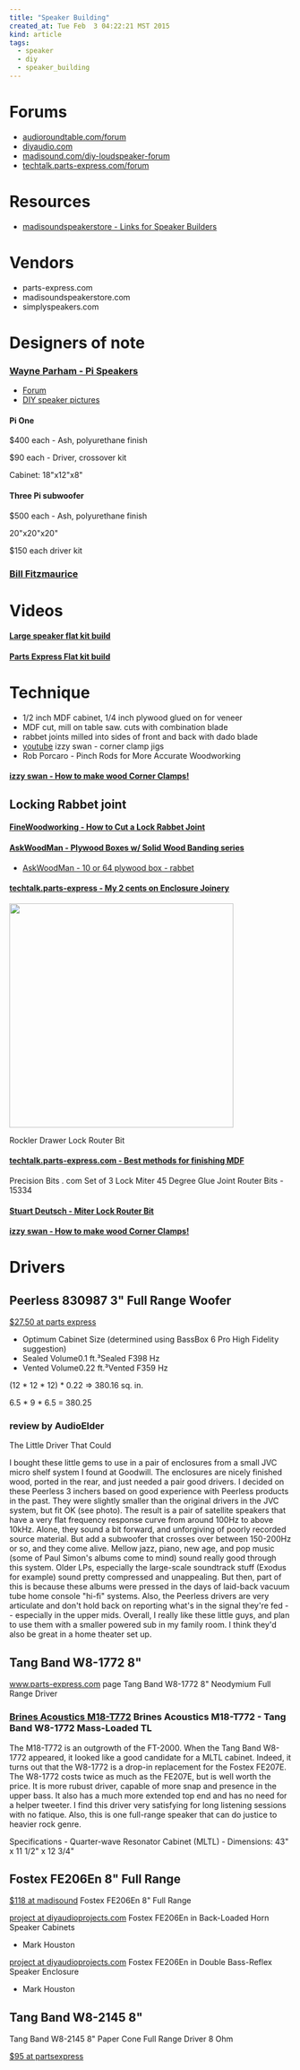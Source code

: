 ```yaml
---
title: "Speaker Building"
created_at: Tue Feb  3 04:22:21 MST 2015
kind: article
tags:
  - speaker
  - diy
  - speaker_building
---
```


# Forums

<ul>
<li>
  <a href="http://audioroundtable.com/forum/index.php?t=thread&frm_id=33&" target="_blank">audioroundtable.com/forum</a>
</li>
<li>
<a href="http://www.diyaudio.com/index.php" target="_blank">diyaudio.com</a>
</li>
<li>
  <a href="http://www.madisound.com/diy-loudspeaker-forum/forum.php" target="_blank">madisound.com/diy-loudspeaker-forum</a>
</li>

<li>
  <a href="http://techtalk.parts-express.com/forum" target="_blank">techtalk.parts-express.com/forum</a>
</li>

</ul>

# Resources

<ul>
<li>
  <a href="https://www.madisoundspeakerstore.com/links" target="_blank">madisoundspeakerstore - Links for Speaker Builders</a>
</li>
</ul>

# Vendors

<ul>
  <li>parts-express.com</li>
  <li>madisoundspeakerstore.com</li>
  <li>simplyspeakers.com</li>
</ul>

# Designers of note

### [Wayne Parham - Pi Speakers](http://www.pispeakers.com/contents.html)

* [Forum](http://audioroundtable.com/forum/index.php?t=thread&frm_id=33&)
* [DIY speaker pictures](http://www.pispeakers.com/DIY/)

#### Pi One

$400 each - Ash, polyurethane finish

$90 each - Driver, crossover kit

Cabinet: 18"x12"x8"

#### Three Pi subwoofer

$500 each  - Ash, polyurethane finish

20"x20"x20"

$150 each driver kit

### [Bill Fitzmaurice](http://www.billfitzmaurice.com/)


# Videos

#### [Large speaker flat kit build](https://www.youtube.com/watch?v=2Zj2TopFfLc)

#### [Parts Express Flat kit build](https://www.youtube.com/watch?v=K__fzfSZr0w)

# Technique

* 1/2 inch MDF cabinet, 1/4 inch plywood glued on for veneer
* MDF cut, mill on table saw. cuts with combination blade
* rabbet joints milled into sides of front and back with dado blade
* [youtube](https://www.youtube.com/watch?v=iSX2Pp-KdZk) izzy swan - corner clamp jigs
* Rob Porcaro - Pinch Rods for More Accurate Woodworking

#### [izzy swan - How to make wood Corner Clamps!](https://www.youtube.com/watch?v=iSX2Pp-KdZk)

## Locking Rabbet joint

#### [FineWoodworking - How to Cut a Lock Rabbet Joint](https://www.youtube.com/watch?v=_V8MS0RDxCw)

#### [AskWoodMan - Plywood Boxes w/ Solid Wood Banding series](https://www.youtube.com/playlist?list=PL6A638BF985F75F6B)

* [AskWoodMan - 10 or 64 plywood box - rabbet](https://www.youtube.com/watch?v=JJrp8vnarrU)

#### <a href="http://techtalk.parts-express.com/showthread.php?220156-My-2-cents-on-Enclosure-Joinery" target="_blank">techtalk.parts-express - My 2 cents on Enclosure Joinery</a>

<img src="/assets/images/killersounz-lock-rabbit-joint.jpg" width="400px">


Rockler Drawer Lock Router Bit

#### [techtalk.parts-express.com - Best methods for finishing MDF](http://techtalk.parts-express.com/showthread.php?214399-Best-methods-for-finishing-MDF)

Precision Bits . com
Set of 3 Lock Miter 45 Degree Glue Joint Router Bits - 15334

#### [Stuart Deutsch - Miter Lock Router Bit](http://toolmonger.com/2008/02/12/miter-lock-router-bit/)

#### [izzy swan - How to make wood Corner Clamps!](https://www.youtube.com/watch?v=iSX2Pp-KdZk)

# Drivers

## Peerless 830987 3" Full Range Woofer

<a href="http://www.parts-express.com/peerless-830987-3-full-range-woofer--264-1054" target="_blank">$27.50 at parts express</a>

<ul>
  <li>Optimum Cabinet Size (determined using BassBox 6 Pro High Fidelity suggestion)</li>
  <li>Sealed Volume0.1 ft.³Sealed F398 Hz</li>
  <li>Vented Volume0.22 ft.³Vented F359 Hz</li>
</ul>

(12 * 12 * 12) * 0.22 => 380.16 sq. in.

6.5 * 9 * 6.5 = 380.25

### review by AudioElder

The Little Driver That Could

I bought these little gems to use in a pair of enclosures from a
small JVC micro shelf system I found at Goodwill. The enclosures are
nicely finished wood, ported in the rear, and just needed a pair good
drivers. I decided on these Peerless 3 inchers based on good experience
with Peerless products in the past. They were slightly smaller than
the original drivers in the JVC system, but fit OK (see photo). The
result is a pair of satellite speakers that have a very flat frequency
response curve from around 100Hz to above 10kHz. Alone, they sound a
bit forward, and unforgiving of poorly recorded source material. But
add a subwoofer that crosses over between 150-200Hz or so, and they come
alive. Mellow jazz, piano, new age, and pop music (some of Paul Simon's
albums come to mind) sound really good through this system. Older LPs,
especially the large-scale soundtrack stuff (Exodus for example) sound
pretty compressed and unappealing. But then, part of this is because
these albums were pressed in the days of laid-back vacuum tube home
console "hi-fi" systems. Also, the Peerless drivers are very articulate
and don't hold back on reporting what's in the signal they're fed --
especially in the upper mids. Overall, I really like these little guys,
and plan to use them with a smaller powered sub in my family room. I
think they'd also be great in a home theater set up.


## Tang Band W8-1772 8"

<a href="http://www.parts-express.com/tang-band-w8-1772-8-neodymium-full-range-driver--264-893
" target="_blank">www.parts-express.com page</a> Tang Band W8-1772 8" Neodymium Full Range Driver


### <a href="http://brinesacoustics.com/Pages/M18-T772/Main.html" target="_blank">Brines Acoustics M18-T772</a> Brines Acoustics M18-T772 - Tang Band W8-1772 Mass-Loaded TL

The M18-T772 is an outgrowth of the FT-2000. When the Tang Band W8-1772
appeared, it looked like a good candidate for a MLTL cabinet. Indeed,
it turns out that the W8-1772 is a drop-in replacement for the Fostex
FE207E. The W8-1772 costs twice as much as the FE207E, but is well worth
the price. It is more rubust driver, capable of more snap and presence
in the upper bass. It also has a much more extended top end and has no
need for a helper tweeter. I find this driver very satisfying for long
listening sessions with no fatique. Also, this is one full-range speaker
that can do justice to heavier rock genre.

Specifications -
Quarter-wave Resonator Cabinet (MLTL) -
Dimensions: 43" x 11 1/2" x 12 3/4" 

## Fostex FE206En 8" Full Range

<a href="https://www.madisoundspeakerstore.com/approx-8-fullrange/fostex-fe206en-8-full-range/" target="_blank">$118 at madisound</a>
Fostex FE206En 8" Full Range

<a href="http://diyaudioprojects.com/Speakers/Fostex-FE206En-Back-Loaded-Horn-Speakers/" target="_blank">project at diyaudioprojects.com</a>
Fostex FE206En in Back-Loaded Horn Speaker Cabinets
- Mark Houston


<a href="http://diyaudioprojects.com/Speakers/Fostex-FE206En-Double-Bass-Reflex-Speakers/" target="_blank">project at diyaudioprojects.com</a>
Fostex FE206En in Double Bass-Reflex Speaker Enclosure
- Mark Houston

## Tang Band W8-2145 8"

Tang Band W8-2145 8" Paper Cone Full Range Driver 8 Ohm

<a href="http://www.parts-express.com/tang-band-w8-2145-8-paper-cone-full-range-driver-8-ohm--264-960" target="_blank">$95 at partsexpress</a>

<!--
html boilerplate
<a href="" target="_blank"></a>
<img src="" width="400px">
<ul>
  <li></li>
</ul>
<pre>
</pre>
<pre><code>
</code></pre>
-->
